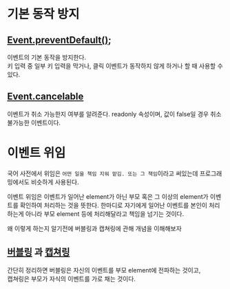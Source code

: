 # 기본 동작 방지

## [Event.preventDefault()](https://developer.mozilla.org/en-US/docs/Web/API/Event/preventDefault);
이벤트의 기본 동작을 방지한다.  
키 입력 중 일부 키 입력을 막거나, 클릭 이벤트가 동작하지 않게 하거나 할 때 사용할
수 있다.

## [Event.cancelable](https://developer.mozilla.org/en-US/docs/Web/API/Event/cancelable)
이벤트가 취소 가능한지 여부를 알려준다.
readonly 속성이며, 값이 false일 경우 취소 불가능한 이벤트이다.

# 이벤트 위임

국어 사전에서 위임은 `어떤 일을 책임 지워 맡김. 또는 그 책임`이라고 써있는데
프로그래밍에서도 비슷하게 사용된다.

이벤트 위임은 이벤트가 일어난 element가 아닌 부모 혹은 그 이상의 element가
이벤트를 확인하여 처리하는 것을 뜻한다. 한마디로 자기에게 일어난 이벤트를 본인이
처리하는게 아니라 부모 element 등에 처리해달라고 책임을 넘기는 것이다.

왜 이렇게 하는지 알기전에 버블링과 캡쳐링에 관해 개념을 이해해보자

## [버블링](https://www.w3.org/TR/DOM-Level-2-Events/events.html#Events-flow-bubbling) 과 [캡쳐링](https://www.w3.org/TR/DOM-Level-2-Events/events.html#Events-flow-capture)

간단히 정리하면 버블링은 자신의 이벤트를 부모 element에 전파하는 것이고,  
캡쳐링은 부모가 자식의 이벤트를 가로 채는 것이다.


